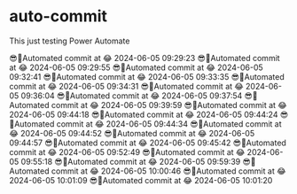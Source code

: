 # auto-commit
This just testing Power Automate

😎🌲Automated commit at 😂 2024-06-05 09:29:23
😎🌲Automated commit at 😂 2024-06-05 09:29:55
😎🌲Automated commit at 😂 2024-06-05 09:32:41
😎🌲Automated commit at 😂 2024-06-05 09:33:35
😎🌲Automated commit at 😂 2024-06-05 09:34:31
😎🌲Automated commit at 😂 2024-06-05 09:36:04
😎🌲Automated commit at 😂 2024-06-05 09:37:54
😎🌲Automated commit at 😂 2024-06-05 09:39:59
😎🌲Automated commit at 😂 2024-06-05 09:44:18
😎🌲Automated commit at 😂 2024-06-05 09:44:24
😎🌲Automated commit at 😂 2024-06-05 09:44:34
😎🌲Automated commit at 😂 2024-06-05 09:44:52
😎🌲Automated commit at 😂 2024-06-05 09:44:57
😎🌲Automated commit at 😂 2024-06-05 09:45:42
😎🌲Automated commit at 😂 2024-06-05 09:52:49
😎🌲Automated commit at 😂 2024-06-05 09:55:18
😎🌲Automated commit at 😂 2024-06-05 09:59:39
😎🌲Automated commit at 😂 2024-06-05 10:00:46
😎🌲Automated commit at 😂 2024-06-05 10:01:09
😎🌲Automated commit at 😂 2024-06-05 10:01:20
